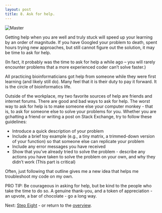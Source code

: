 ```yaml
---
layout: post
title: 8. Ask for help.
---
```


![Master](https://giphy.com/gifs/theofficenbc-nbc-the-office-tv-ThA85vgEYh4bi7D34i?fbclid=IwAR3nI7rJP1pxK2I_X9NYD7aFzo04T-oVgL9M4K8BNnCOcRMcFNL6SgMu6L0)

Getting help when you are well and truly stuck will speed up your learning by an order of magnitude. If you have Googled your problem to death, spent hours trying new approaches, but still cannot figure out the solution, it may be time to ask for help.

(In fact, it probably was the time to ask for help a while ago – you will rarely encounter problems that a more experienced coder can’t solve faster.)

All practicing bioinformaticians got help from someone while they were first learning (and likely still do). Many feel that it is their duty to pay it forward. It is the circle of bioinformatics life.

Outside of the workplace, my two favorite sources of help are friends and internet forums. There are good and bad ways to ask for help. The worst way to ask for help is to make someone else your computer monkey - that is, to ask for someone else to solve your problems for you. Whether you are gchatting a friend or writing a post on Stack Exchange, try to follow these guidelines:
* Introduce a quick description of your problem 
*	Include a brief toy example (e.g., a tiny matrix, a trimmed-down version of your function) so that someone else can replicate your problem 
*	Include any error messages you have received
*	Show that you’ve already tried to solve the problem - describe any actions you have taken to solve the problem on your own, and why they didn’t work (This part is critical)

Often, just following that outline gives me a new idea that helps me troubleshoot my code on my own. 

<p class="message">
PRO TIP: Be courageous in asking for help, but be kind to the people who take the time to do so. A genuine thank-you, and a token of appreciation - an upvote, a bar of chocolate - go a long way.
</p>

Next: [Step Eight](https://kmuench.github.io/2020/03/18/step-9/) - or return to the [overview](https://kmuench.github.io/2020/03/18/ten-steps-to-bioinf/).

